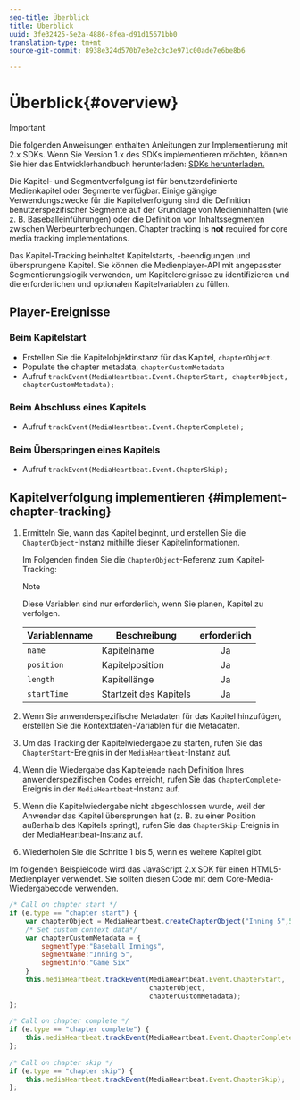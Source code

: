 ```yaml
---
seo-title: Überblick
title: Überblick
uuid: 3fe32425-5e2a-4886-8fea-d91d15671bb0
translation-type: tm+mt
source-git-commit: 8938e324d570b7e3e2c3c3e971c00ade7e6be8b6

---
```



# Überblick{#overview}

>[!IMPORTANT]
>
>Die folgenden Anweisungen enthalten Anleitungen zur Implementierung mit 2.x SDKs. Wenn Sie Version 1.x des SDKs implementieren möchten, können Sie hier das Entwicklerhandbuch herunterladen: [SDKs herunterladen.](/help/sdk-implement/download-sdks.md)

Die Kapitel- und Segmentverfolgung ist für benutzerdefinierte Medienkapitel oder Segmente verfügbar. Einige gängige Verwendungszwecke für die Kapitelverfolgung sind die Definition benutzerspezifischer Segmente auf der Grundlage von Medieninhalten (wie z. B. Baseballeinführungen) oder die Definition von Inhaltssegmenten zwischen Werbeunterbrechungen. Chapter tracking is **not** required for core media tracking implementations.

Das Kapitel-Tracking beinhaltet Kapitelstarts, -beendigungen und übersprungene Kapitel. Sie können die Medienplayer-API mit angepasster Segmentierungslogik verwenden, um Kapitelereignisse zu identifizieren und die erforderlichen und optionalen Kapitelvariablen zu füllen.

## Player-Ereignisse

### Beim Kapitelstart

* Erstellen Sie die Kapitelobjektinstanz für das Kapitel, `chapterObject`.
* Populate the chapter metadata, `chapterCustomMetadata`
* Aufruf    `trackEvent(MediaHeartbeat.Event.ChapterStart, chapterObject, chapterCustomMetadata);`

### Beim Abschluss eines Kapitels

* Aufruf    `trackEvent(MediaHeartbeat.Event.ChapterComplete);`

### Beim Überspringen eines Kapitels

* Aufruf    `trackEvent(MediaHeartbeat.Event.ChapterSkip);`

## Kapitelverfolgung implementieren {#implement-chapter-tracking}

1. Ermitteln Sie, wann das Kapitel beginnt, und erstellen Sie die `ChapterObject`-Instanz mithilfe dieser Kapitelinformationen.

   Im Folgenden finden Sie die `ChapterObject`-Referenz zum Kapitel-Tracking:

   >[!NOTE]
   >
   >Diese Variablen sind nur erforderlich, wenn Sie planen, Kapitel zu verfolgen.

   | Variablenname | Beschreibung | erforderlich |
   | --- | --- | :---: |
   | `name` | Kapitelname | Ja |
   | `position` | Kapitelposition | Ja |
   | `length` | Kapitellänge | Ja |
   | `startTime` | Startzeit des Kapitels | Ja |

1. Wenn Sie anwenderspezifische Metadaten für das Kapitel hinzufügen, erstellen Sie die Kontextdaten-Variablen für die Metadaten.
1. Um das Tracking der Kapitelwiedergabe zu starten, rufen Sie das `ChapterStart`-Ereignis in der `MediaHeartbeat`-Instanz auf.
1. Wenn die Wiedergabe das Kapitelende nach Definition Ihres anwenderspezifischen Codes erreicht, rufen Sie das `ChapterComplete`-Ereignis in der `MediaHeartbeat`-Instanz auf.
1. Wenn die Kapitelwiedergabe nicht abgeschlossen wurde, weil der Anwender das Kapitel übersprungen hat (z. B. zu einer Position außerhalb des Kapitels springt), rufen Sie das `ChapterSkip`-Ereignis in der MediaHeartbeat-Instanz auf.
1. Wiederholen Sie die Schritte 1 bis 5, wenn es weitere Kapitel gibt.

Im folgenden Beispielcode wird das JavaScript 2.x SDK für einen HTML5-Medienplayer verwendet. Sie sollten diesen Code mit dem Core-Media-Wiedergabecode verwenden.

```js
/* Call on chapter start */ 
if (e.type == "chapter start") { 
    var chapterObject = MediaHeartbeat.createChapterObject("Inning 5",5,500,2500); 
    /* Set custom context data*/ 
    var chapterCustomMetadata = { 
        segmentType:"Baseball Innings", 
        segmentName:"Inning 5", 
        segmentInfo:"Game Six" 
    } 
    this.mediaHeartbeat.trackEvent(MediaHeartbeat.Event.ChapterStart,  
                                   chapterObject,  
                                   chapterCustomMetadata); 
}; 
 
/* Call on chapter complete */ 
if (e.type == "chapter complete") { 
    this.mediaHeartbeat.trackEvent(MediaHeartbeat.Event.ChapterComplete); 
}; 
 
/* Call on chapter skip */ 
if (e.type == "chapter skip") { 
    this.mediaHeartbeat.trackEvent(MediaHeartbeat.Event.ChapterSkip); 
}; 
```

